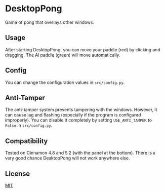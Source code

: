 # DesktopPong
Game of pong that overlays other windows.

## Usage
After starting DesktopPong, you can move your paddle (red) by clicking and dragging. The AI paddle (green) will move automatically.

## Config
You can change the configuration values in `src/config.py`.

## Anti-Tamper
The anti-tamper system prevents tampering with the windows. However, it can cause lag and flashing (especially if the program is configured improperly). You can disable it completely by setting `USE_ANTI_TAMPER` to `False` in `src/config.py`.

## Compatibility
Tested on Cinnamon 4.8 and 5.2 (with the panel at the bottom). There is a very good chance DesktopPong will not work anywhere else.

## License
[MIT](LICENSE)
